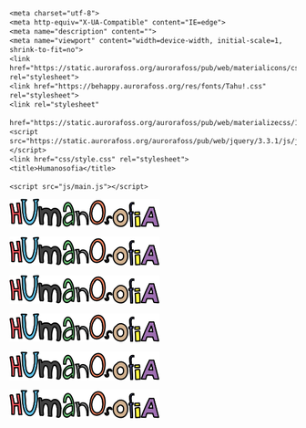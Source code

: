 <!DOCTYPE html>
<html class="no-js">

<head>

	<meta charset="utf-8">
	<meta http-equiv="X-UA-Compatible" content="IE=edge">
	<meta name="description" content="">
	<meta name="viewport" content="width=device-width, initial-scale=1, shrink-to-fit=no">
	<link href="https://static.aurorafoss.org/aurorafoss/pub/web/materialicons/css/materialicons.css" rel="stylesheet">
	<link href="https://behappy.aurorafoss.org/res/fonts/Tahu!.css" rel="stylesheet">
	<link rel="stylesheet"
		href="https://static.aurorafoss.org/aurorafoss/pub/web/materializecss/1.0.0/css/materialize.min.css">
	<script src="https://static.aurorafoss.org/aurorafoss/pub/web/jquery/3.3.1/js/jquery.min.js"></script>
	<link href="css/style.css" rel="stylesheet">
	<title>Humanosofia</title>

	<script src="js/main.js"></script>
</head>

<body>
	<div class="center-container">
		<div class="container">
			<div class="row">
				<div class="col s12 m4 challenge-col-margin">
					<div class="challenge-box challenge-hidden" id="challenge-1-content">
						<div class="challenge-card" onclick="flip(1)" id="challenge-1-card">
							<div class="challenge-content challenge-front" id="challenge-1-front"><img
						class="responsive-img challenge-center" style="max-height: 50px; width: auto;"
						src="img/humanosofia.svg"></div>
							<div class="challenge-content challenge-back valign-wrapper challenge-p"><p id="challenge-1" class="challenge-center challenge-hidden"></p></div>
						</div>
					</div>
				</div>
				<div class="col s12 m4 challenge-col-margin">
					<div class="challenge-box challenge-hidden" id="challenge-2-content">
						<div class="challenge-card" onclick="flip(2)" id="challenge-2-card">
							<div class="challenge-content challenge-front" id="challenge-2-front"><img
						class="responsive-img challenge-center" style="max-height: 50px; width: auto;"
						src="img/humanosofia.svg"></div>
							<div class="challenge-content challenge-back valign-wrapper challenge-p"><p id="challenge-2" class="challenge-center challenge-hidden"></p></div>
						</div>
					</div>
				</div>
				<div class="col s12 m4 challenge-col-margin">
					<div class="challenge-box challenge-hidden" id="challenge-3-content">
						<div class="challenge-card" onclick="flip(3)" id="challenge-3-card">
							<div class="challenge-content challenge-front" id="challenge-3-front"><img
						class="responsive-img challenge-center" style="max-height: 50px; width: auto;"
						src="img/humanosofia.svg"></div>
							<div class="challenge-content challenge-back valign-wrapper challenge-p"><p id="challenge-3" class="challenge-center challenge-hidden"></p></div>
						</div>
					</div>
				</div>
			</div>
			<div class="row">
				<div class="col s12 m4 challenge-col-margin">
					<div class="challenge-box challenge-hidden" id="challenge-4-content">
						<div class="challenge-card" onclick="flip(4)" id="challenge-4-card">
							<div class="challenge-content challenge-front" id="challenge-4-front"><img
						class="responsive-img challenge-center" style="max-height: 50px; width: auto;"
						src="img/humanosofia.svg"></div>
							<div class="challenge-content challenge-back valign-wrapper challenge-p"><p id="challenge-4" class="challenge-center challenge-hidden"></p></div>
						</div>
					</div>
				</div>
				<div class="col s12 m4 challenge-col-margin">
					<div class="challenge-box challenge-hidden" id="challenge-5-content">
						<div class="challenge-card" onclick="flip(5)" id="challenge-5-card">
							<div class="challenge-content challenge-front" id="challenge-5-front"><img
						class="responsive-img challenge-center" style="max-height: 50px; width: auto;"
						src="img/humanosofia.svg"></div>
							<div class="challenge-content challenge-back valign-wrapper challenge-p"><p id="challenge-5" class="challenge-center challenge-hidden"></p></div>
						</div>
					</div>
				</div>
				<div class="col s12 m4 challenge-col-margin">
					<div class="challenge-box challenge-hidden" id="challenge-6-content">
						<div class="challenge-card" onclick="flip(6)" id="challenge-6-card">
							<div class="challenge-content challenge-front" id="challenge-6-front"><img
						class="responsive-img challenge-center" style="max-height: 50px; width: auto;"
						src="img/humanosofia.svg"></div>
							<div class="challenge-content challenge-back valign-wrapper challenge-p"><p id="challenge-6" class="challenge-center challenge-hidden"></p></div>
						</div>
					</div>
				</div>
			</div>
		</div>
	</div>
	<script src="https://static.aurorafoss.org/aurorafoss/pub/web/materializecss/1.0.0/js/materialize.min.js"></script>
</body>

</html>